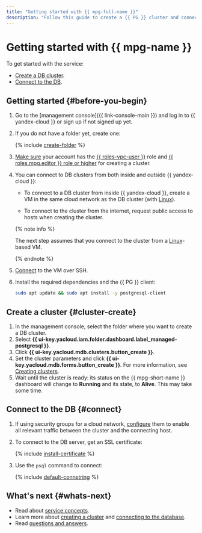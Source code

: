 ```yaml
---
title: "Getting started with {{ mpg-full-name }}"
description: "Follow this guide to create a {{ PG }} cluster and connect to it."
---
```


# Getting started with {{ mpg-name }}

To get started with the service:
* [Create a DB cluster](#cluster-create).
* [Connect to the DB](#connect).


## Getting started {#before-you-begin}

1. Go to the [management console]({{ link-console-main }}) and log in to {{ yandex-cloud }} or sign up if not signed up yet.

1. If you do not have a folder yet, create one:

   {% include [create-folder](../_includes/create-folder.md) %}

1. [Make sure](../iam/operations/roles/get-assigned-roles.md) your account has the [{{ roles-vpc-user }}](../vpc/security/index.md#vpc-user) role and [{{ roles.mpg.editor }} role or higher](security/index.md#roles-list) for creating a cluster.
1. You can connect to DB clusters from both inside and outside {{ yandex-cloud }}:

   * To connect to a DB cluster from inside {{ yandex-cloud }}, create a VM in the same cloud network as the DB cluster (with [Linux](../compute/quickstart/quick-create-linux.md)).

   * To connect to the cluster from the internet, request public access to hosts when creating the cluster.

   {% note info %}

   The next step assumes that you connect to the cluster from a [Linux](../compute/quickstart/quick-create-linux.md)-based VM.

   {% endnote %}

1. [Connect](../compute/operations/vm-connect/ssh.md) to the VM over SSH.

1. Install the required dependencies and the {{ PG }} client:

   ```bash
   sudo apt update && sudo apt install -y postgresql-client
   ```


## Create a cluster {#cluster-create}

1. In the management console, select the folder where you want to create a DB cluster.
1. Select **{{ ui-key.yacloud.iam.folder.dashboard.label_managed-postgresql }}**.
1. Click **{{ ui-key.yacloud.mdb.clusters.button_create }}**.
1. Set the cluster parameters and click **{{ ui-key.yacloud.mdb.forms.button_create }}**. For more information, see [Creating clusters](operations/cluster-create.md).
1. Wait until the cluster is ready: its status on the {{ mpg-short-name }} dashboard will change to **Running** and its state, to **Alive**. This may take some time.

## Connect to the DB {#connect}


1. If using security groups for a cloud network, [configure](operations/connect.md#configuring-security-groups) them to enable all relevant traffic between the cluster and the connecting host.


1. To connect to the DB server, get an SSL certificate:

   {% include [install-certificate](../_includes/mdb/mpg/install-certificate.md) %}

1. Use the `psql` command to connect:

   {% include [default-connstring](../_includes/mdb/mpg/default-connstring.md) %}

## What's next {#whats-next}

* Read about [service concepts](concepts/index.md).
* Learn more about [creating a cluster](operations/cluster-create.md) and [connecting to the database](operations/connect.md).
* Read [questions and answers](qa/general.md).
